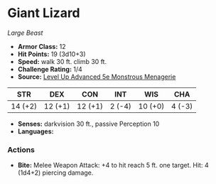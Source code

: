 # Giant Lizard

*Large* *Beast*

- **Armor Class:** 12
- **Hit Points:** 19 (3d10+3)
- **Speed:** walk 30 ft. climb 30 ft.
- **Challenge Rating:** 1/4
- **Source:** [Level Up Advanced 5e Monstrous Menagerie](https://www.levelup5e.com)

| STR | DEX | CON | INT | WIS | CHA |
| --- | --- | --- | --- | --- | --- |
| 14 (+2) | 12 (+1) | 12 (+1) | 2 (-4) | 10 (+0) | 4 (-3) |

- **Senses:** darkvision 30 ft., passive Perception 10
- **Languages:** 
### Actions
- **Bite:** Melee Weapon Attack: +4 to hit  reach 5 ft.  one target. Hit: 4 (1d4+2) piercing damage.
